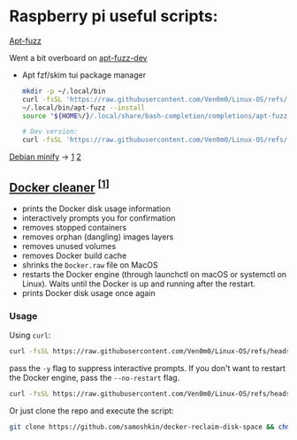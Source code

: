 # Raspberry pi useful scripts:

[Apt-fuzz](/RaspberryPi/Scripts/apt-fuzz)

Went a bit overboard on [apt-fuzz-dev](/RaspberryPi/Scripts/apt-fuzz-dev)

- Apt fzf/skim tui package manager

  ```bash
  mkdir -p ~/.local/bin
  curl -fsSL 'https://raw.githubusercontent.com/Ven0m0/Linux-OS/refs/heads/main/RaspberryPi/Scripts/apt-fuzz' -o ~/.local/bin/apt-fuzz && chmod +x ~/.local/bin/apt-fuzz
  ~/.local/bin/apt-fuzz --install
  source "${HOME%/}/.local/share/bash-completion/completions/apt-fuzz" &>/dev/null

  # Dev version:
  curl -fsSL 'https://raw.githubusercontent.com/Ven0m0/Linux-OS/refs/heads/main/RaspberryPi/Scripts/apt-fuzz-dev' -o ~/.local/bin/apt-fuzz-dev && chmod +x ~/.local/bin/apt-fuzz-dev
  ```

[Debian minify](/RaspberryPi/Scripts/Minify.sh) -> [1](https://github.com/Freifunk-Nord/nord-minify_debian.sh/blob/master/nord-minify_debian.sh) [2](https://github.com/boxcutter/debian/blob/main/script/minimize.sh)

## [Docker cleaner](/RaspberryPi/Scripts/Docker-clean.sh) <sup>[<a href="https://github.com/samoshkin/docker-reclaim-disk-space">1</a>]</sup>

- prints the Docker disk usage information
- interactively prompts you for confirmation
- removes stopped containers
- removes orphan (dangling) images layers
- removes unused volumes
- removes Docker build cache
- shrinks the `Docker.raw` file on MacOS
- restarts the Docker engine (through launchctl on macOS or systemctl on Linux). Waits until the Docker is up and running after the restart.
- prints Docker disk usage once again

### Usage

Using `curl`:

```bash
curl -fsSL https://raw.githubusercontent.com/Ven0m0/Linux-OS/refs/heads/main/RaspberryPi/Scripts/Docker-clean.sh | bash
```

pass the `-y` flag to suppress interactive prompts. If you don't want to restart the Docker engine, pass the `--no-restart` flag.

```bash
curl -fsSL https://raw.githubusercontent.com/Ven0m0/Linux-OS/refs/heads/main/RaspberryPi/Scripts/Docker-clean.sh | bash -s -- -y --no-restart

```

Or just clone the repo and execute the script:

```bash
git clone https://github.com/samoshkin/docker-reclaim-disk-space && chmod +x ./docker-reclaim-disk-space/script.sh && ./docker-reclaim-disk-space/script.sh
```
